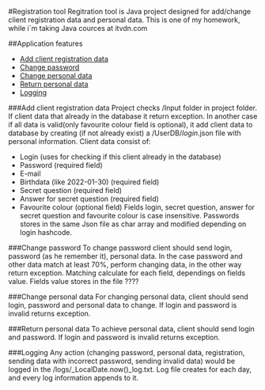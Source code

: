 #Registration tool
  Regitration tool is Java project designed for add/change client registration data and personal data.
  This is one of my homework, while i`m taking Java cources at itvdn.com

##Application features
- [Add client registration data](###add-client-registration-data)
- [Change password](*change-password)
- [Change personal data](*change-personal-data)
- [Return personal data](*return-personal-data)
- [Logging](###logging)

###Add client registration data
Project checks /Input folder in project folder. If client data that already in the database it return exception.
In another case if all data is valid(only favourite colour field is optional), it add client data to database by creating (if not already exist) a /UserDB/_login_.json file with personal information.
Client data consist of:
- Login (uses for checking if this client already in the database)
- Password (required field)
- E-mail
- Birthdata (like 2022-01-30) (required field)
- Secret question (required field)
- Answer for secret question (required field)
- Favourite colour (optional field)
  Fields login, secret question, answer for secret question and favourite colour is case insensitive.
  Passwords stores in the same Json file as char array and modified depending on login hashcode.

###Change password
To change password client should send login, password (as he remember it), personal data. In the case password and other data match at least 70%, perform changing data, in the other way return exception.
Matching calculate for each field, dependings on fields value. Fields value stores in the file ????

###Change personal data
For changing personal data, client should send login, password and personal data to change. If login and password is invalid returns exception.

###Return personal data
To achieve personal data, client should send login and password. If login and password is invalid returns exception.

###Logging
Any action (changing password, personal data, registration, sending data with incorrect password, sending invalid data) would be logged in the /logs/_LocalDate.now()_log.txt.
Log file creates for each day, and every log information appends to it.

